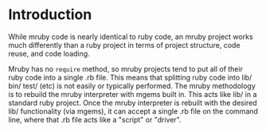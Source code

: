 # Introduction

While mruby code is nearly identical to ruby code, an mruby project works much
differently than a ruby project in terms of project structure, code reuse, and
code loading.

Mruby has no `require` method, so mruby projects tend to put all of their
ruby code into a single .rb file.  This means that splitting ruby code into
lib/ bin/ test/ (etc) is not easily or typically performed.  The mruby
methodology is to rebuild the mruby interpreter with mgems built in.  This
acts like lib/ in a standard ruby project.  Once the mruby interpreter is
rebuilt with the desired lib/ functionality (via mgems), it can accept a
single .rb file on the command line, where that .rb file acts like a "script"
or "driver".
